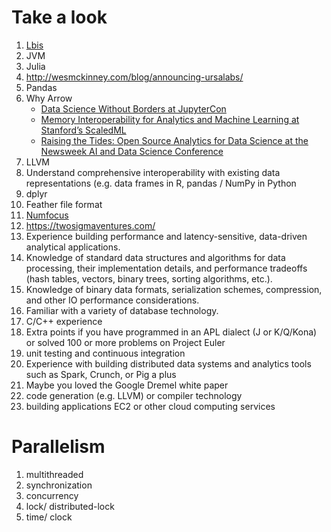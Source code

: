 # Take a look
1. [Lbis](https://github.com/ibis-project)
2. JVM
3. Julia
4. http://wesmckinney.com/blog/announcing-ursalabs/
5. Pandas
6. Why Arrow
   + [Data Science Without Borders at JupyterCon](https://www.youtube.com/watch?v=wdmf1msbtVs)
   + [Memory Interoperability for Analytics and Machine Learning at Stanford’s ScaledML](https://www.slideshare.net/wesm/memory-interoperability-in-analytics-and-machine-learning)
   + [Raising the Tides: Open Source Analytics for Data Science at the Newsweek AI and Data Science Conference](https://www.slideshare.net/wesm/raising-the-tides-open-source-analytics-for-data-science)
7. LLVM
8. Understand comprehensive interoperability with existing data representations (e.g. data frames in R, pandas / NumPy in Python
9. dplyr
10. Feather file format
11. [Numfocus](https://numfocus.org/sponsored-projects)
12. https://twosigmaventures.com/
13. Experience building performance and latency-sensitive, data-driven analytical applications.
14. Knowledge of standard data structures and algorithms for data processing, their implementation details, and performance tradeoffs (hash tables, vectors, binary trees, sorting algorithms, etc.).
15. Knowledge of binary data formats, serialization schemes, compression, and other IO performance considerations.
16. Familiar with a variety of database technology.
17. C/C++ experience
18. Extra points if you have programmed in an APL dialect (J or K/Q/Kona) or solved 100 or more problems on Project Euler
19. unit testing and continuous integration
20. Experience with building distributed data systems and analytics tools such as Spark, Crunch, or Pig a plus
21. Maybe you loved the Google Dremel white paper
22. code generation (e.g. LLVM) or compiler technology
23. building applications EC2 or other cloud computing services

# Parallelism

1. multithreaded
2. synchronization
3. concurrency
4. lock/ distributed-lock
5. time/ clock